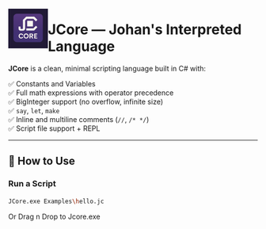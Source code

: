 
<p align="center">
  <img src="logo.png" alt="JCore Logo" height="80" align="left"/>
  <h1 > JCore — Johan's Interpreted Language</h1>
</p>



**JCore** is a clean, minimal scripting language built in C# with:

✅ Constants and Variables  
✅ Full math expressions with operator precedence  
✅ BigInteger support (no overflow, infinite size)  
✅ `say`, `let`, `make`  
✅ Inline and multiline comments (`//`, `/* */`)  
✅ Script file support + REPL

---

## 🚀 How to Use

### Run a Script

```bash
JCore.exe Examples\hello.jc
```

Or Drag n Drop to Jcore.exe
